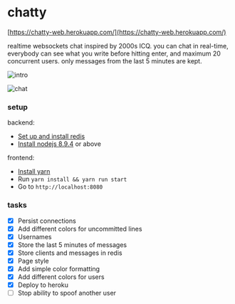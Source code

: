 # chatty

[https://chatty-web.herokuapp.com/](https://chatty-web.herokuapp.com/)

realtime websockets chat inspired by 2000s ICQ. you can chat in real-time, everybody can see what you write before hitting enter, and maximum 20 concurrent users. only messages from the last 5 minutes are kept.


![intro](https://user-images.githubusercontent.com/1336344/38470062-09ac36cc-3b5e-11e8-950a-daaedc26bff2.png)

![chat](https://user-images.githubusercontent.com/1336344/38470063-0b885d40-3b5e-11e8-9258-b138013813b6.png)


### setup

backend:
- [Set up and install redis](https://www.digitalocean.com/community/tutorials/how-to-install-and-configure-redis-on-ubuntu-16-04)
- [Install nodejs 8.9.4](https://nodejs.org/en/) or above

frontend:
- [Install yarn](https://yarnpkg.com/lang/en/)
- Run `yarn install && yarn run start`
- Go to `http://localhost:8080`


### tasks

- [x] Persist connections
- [x] Add different colors for uncommitted lines
- [x] Usernames
- [x] Store the last 5 minutes of messages
- [x] Store clients and messages in redis
- [x] Page style
- [x] Add simple color formatting
- [x] Add different colors for users
- [x] Deploy to heroku
- [ ] Stop ability to spoof another user